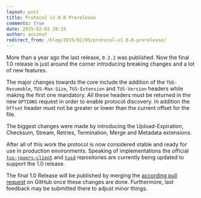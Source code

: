 ```yaml
---
layout: post
title: Protocol v1.0.0 Prerelease
comments: true
date: 2015-02-03 20:33
author: acconut
redirect_from: /blog/2015/02/03/protocol-v1.0.0-prerelease/
---
```


More than a year ago the last release, `0.2.2` was published. Now the final 1.0
release is just around the corner introducing breaking changes and a lot of new
features.

<!--more-->

The major changes towards the core include the addition of the `TUS-Resumable`,
`TUS-Max-Size`, `TUS-Extension` and `TUS-Version` headers while making the first
one mandatory. All these headers must be returned in the new `OPTIONS` request
in order to enable protocol discovery. In addition the `Offset` header must not
be greater or lower than the current offset for the file.

The biggest changes were made by introducing the Upload-Expiration,  Checksum,
Stream, Retries, Termination, Merge and Metadata extensions.

After all of this work the protocol is now considered stable and ready for use
in production environments. Speaking of implementations the official
[`tus-jquery-client`](https://github.com/tus/tus-jquery-client/tree/1.0) and
[`tusd`](https://github.com/tus/tusd/tree/neXT) repositories are currently being
updated to support the 1.0 release.

The final 1.0 Release will be published by merging the
[according pull request](https://github.com/tus/tus-resumable-upload-protocol/pull/57)
on GitHub once these changes are done. Furthermore, last feedback may be
submitted there to adjust minor things.

